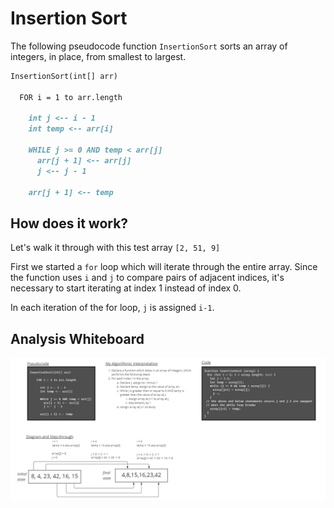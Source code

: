 # Insertion Sort

The following pseudocode function `InsertionSort` sorts an array of integers, in place, from smallest to largest.

```md
InsertionSort(int[] arr)

  FOR i = 1 to arr.length

    int j <-- i - 1
    int temp <-- arr[i]

    WHILE j >= 0 AND temp < arr[j]
      arr[j + 1] <-- arr[j]
      j <-- j - 1

    arr[j + 1] <-- temp
```

## How does it work?

Let's walk it through with this test array `[2, 51, 9]`

First we started a `for` loop which will iterate through the entire array. Since the function uses `i` and `j` to compare pairs of adjacent indices, it's necessary to start iterating at index 1 instead of index 0.

In each iteration of the for loop, `j` is assigned `i-1`.

## Analysis Whiteboard

![My whiteboard diagram of my analysis](./challenge-26-whiteboard.jpg)
